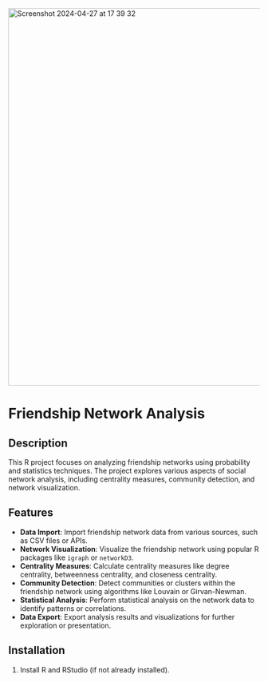 <img width="756" alt="Screenshot 2024-04-27 at 17 39 32" src="https://github.com/yuliyat29/FriendshipNetwork/assets/124449536/c187c637-0125-475c-8af0-98b445fcf845">

# Friendship Network Analysis

## Description

This R project focuses on analyzing friendship networks using probability and statistics techniques. The project explores various aspects of social network analysis, including centrality measures, community detection, and network visualization.

## Features

- **Data Import**: Import friendship network data from various sources, such as CSV files or APIs.
- **Network Visualization**: Visualize the friendship network using popular R packages like `igraph` or `networkD3`.
- **Centrality Measures**: Calculate centrality measures like degree centrality, betweenness centrality, and closeness centrality.
- **Community Detection**: Detect communities or clusters within the friendship network using algorithms like Louvain or Girvan-Newman.
- **Statistical Analysis**: Perform statistical analysis on the network data to identify patterns or correlations.
- **Data Export**: Export analysis results and visualizations for further exploration or presentation.

## Installation

1. Install R and RStudio (if not already installed).

